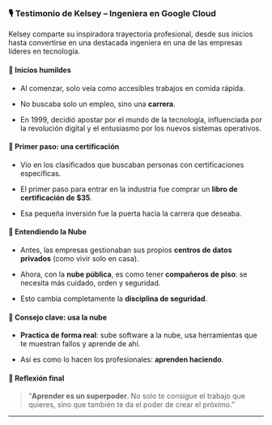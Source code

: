 
### 🎙️ **Testimonio de Kelsey – Ingeniera en Google Cloud**

Kelsey comparte su inspiradora trayectoria profesional, desde sus inicios hasta convertirse en una destacada ingeniera en una de las empresas líderes en tecnología.

#### 🔹 **Inicios humildes**

- Al comenzar, solo veía como accesibles trabajos en comida rápida.
    
- No buscaba solo un empleo, sino una **carrera**.
    
- En 1999, decidió apostar por el mundo de la tecnología, influenciada por la revolución digital y el entusiasmo por los nuevos sistemas operativos.
    

#### 🔹 **Primer paso: una certificación**

- Vio en los clasificados que buscaban personas con certificaciones específicas.
    
- El primer paso para entrar en la industria fue comprar un **libro de certificación de $35**.
    
- Esa pequeña inversión fue la puerta hacia la carrera que deseaba.
    

#### 🔹 **Entendiendo la Nube**

- Antes, las empresas gestionaban sus propios **centros de datos privados** (como vivir solo en casa).
    
- Ahora, con la **nube pública**, es como tener **compañeros de piso**: se necesita más cuidado, orden y seguridad.
    
- Esto cambia completamente la **disciplina de seguridad**.
    

#### 🔹 **Consejo clave: usa la nube**

- **Practica de forma real**: sube software a la nube, usa herramientas que te muestran fallos y aprende de ahí.
    
- Así es como lo hacen los profesionales: **aprenden haciendo**.
    

#### 🔹 **Reflexión final**

> “**Aprender es un superpoder**. No solo te consigue el trabajo que quieres, sino que también te da el poder de crear el próximo.”

---
